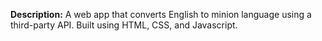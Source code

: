 **Description:** A web app that converts English to minion language using a third-party API. Built using HTML, CSS, and Javascript.

